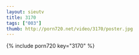 ```yaml
--- 
layout: sieutv
title: 3170
tags: ["003"]
thumb: http://porn720.net/video/3170/poster.jpg
---
```

{% include porn720 key="3170" %} 
